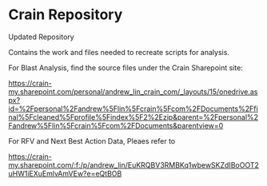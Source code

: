 # Crain Repository
 Updated Repository

 Contains the work and files needed to recreate scripts for analysis.

For Blast Analysis, find the source files under the Crain Sharepoint site: 

https://crain-my.sharepoint.com/personal/andrew_lin_crain_com/_layouts/15/onedrive.aspx?id=%2Fpersonal%2Fandrew%5Flin%5Fcrain%5Fcom%2FDocuments%2Ffinal%5Fcleaned%5Fprofile%5Findex%5F2%2Ezip&parent=%2Fpersonal%2Fandrew%5Flin%5Fcrain%5Fcom%2FDocuments&parentview=0

For RFV and Next Best Action Data, Pleaes refer to 

https://crain-my.sharepoint.com/:f:/p/andrew_lin/EuKRQBV3RMBKq1wbewSKZdIBoOOT2uHW1iEXuEmlvAmVEw?e=eQtBOB
